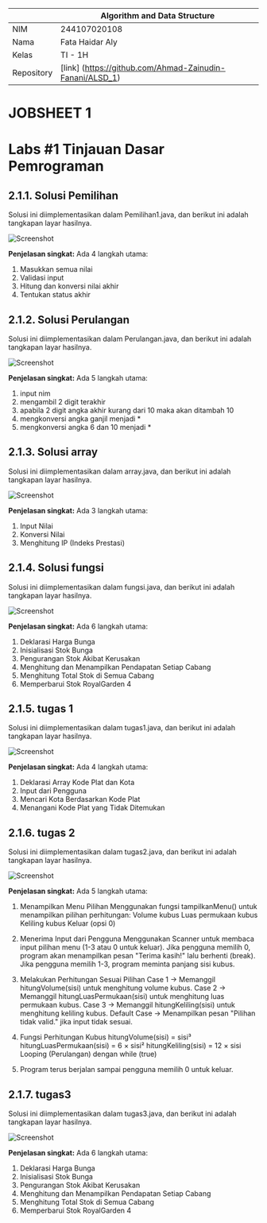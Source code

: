 
|  | Algorithm and Data Structure |
|--|--|
| NIM |  244107020108|
| Nama |  Fata Haidar Aly |
| Kelas | TI - 1H |
| Repository | [link] (https://github.com/Ahmad-Zainudin-Fanani/ALSD_1) |

# JOBSHEET 1

# Labs #1 Tinjauan Dasar Pemrograman

## 2.1.1. Solusi Pemilihan

Solusi ini diimplementasikan dalam Pemilihan1.java, dan berikut ini adalah tangkapan layar hasilnya.

![Screenshot](/Jobaheet1/img/pemilhan.png)

**Penjelasan singkat:** Ada 4 langkah utama:
1. Masukkan semua nilai
2. Validasi input
3. Hitung dan konversi nilai akhir
4. Tentukan status akhir

## 2.1.2. Solusi Perulangan

Solusi ini diimplementasikan dalam Perulangan.java, dan berikut ini adalah tangkapan layar hasilnya.

![Screenshot](/Jobaheet1/img/perulangan.png)

**Penjelasan singkat:** Ada 5 langkah utama:
1. input nim
2. mengambil 2 digit terakhir
3. apabila 2 digit angka akhir kurang dari 10 maka akan ditambah 10
4. mengkonversi angka ganjil menjadi *
5. mengkonversi angka 6 dan 10 menjadi *

## 2.1.3. Solusi array

Solusi ini diimplementasikan dalam array.java, dan berikut ini adalah tangkapan layar hasilnya.

![Screenshot](/Jobaheet1/img/array.png)

**Penjelasan singkat:** Ada 3 langkah utama:
1. Input Nilai
2. Konversi Nilai
3. Menghitung IP (Indeks Prestasi)

## 2.1.4. Solusi fungsi

Solusi ini diimplementasikan dalam fungsi.java, dan berikut ini adalah tangkapan layar hasilnya.

![Screenshot](/Jobaheet1/img/fungsi.png)

**Penjelasan singkat:** Ada 6 langkah utama:
1. Deklarasi Harga Bunga
2. Inisialisasi Stok Bunga
3. Pengurangan Stok Akibat Kerusakan
4. Menghitung dan Menampilkan Pendapatan Setiap Cabang
5. Menghitung Total Stok di Semua Cabang
6. Memperbarui Stok RoyalGarden 4

## 2.1.5. tugas 1

Solusi ini diimplementasikan dalam tugas1.java, dan berikut ini adalah tangkapan layar hasilnya.

![Screenshot](/Jobaheet1/img/tugas1.png)

**Penjelasan singkat:** Ada 4 langkah utama:
1. Deklarasi Array Kode Plat dan Kota
2. Input dari Pengguna
3. Mencari Kota Berdasarkan Kode Plat
4. Menangani Kode Plat yang Tidak Ditemukan

## 2.1.6. tugas 2

Solusi ini diimplementasikan dalam tugas2.java, dan berikut ini adalah tangkapan layar hasilnya.

![Screenshot](/Jobaheet1/img/tugas2.png)

**Penjelasan singkat:** Ada 5 langkah utama:
1. Menampilkan Menu Pilihan
    Menggunakan fungsi tampilkanMenu() untuk menampilkan pilihan perhitungan:
    Volume kubus
    Luas permukaan kubus
    Keliling kubus
    Keluar (opsi 0)
2. Menerima Input dari Pengguna
    Menggunakan Scanner untuk membaca input pilihan menu (1-3 atau 0 untuk keluar).
    Jika pengguna memilih 0, program akan menampilkan pesan "Terima kasih!" lalu berhenti (break).
    Jika pengguna memilih 1-3, program meminta panjang sisi kubus.

3. Melakukan Perhitungan Sesuai Pilihan
    Case 1 → Memanggil hitungVolume(sisi) untuk menghitung volume kubus.
    Case 2 → Memanggil hitungLuasPermukaan(sisi) untuk menghitung luas permukaan kubus.
    Case 3 → Memanggil hitungKeliling(sisi) untuk menghitung keliling kubus.
    Default Case → Menampilkan pesan "Pilihan tidak valid." jika input tidak sesuai.

4. Fungsi Perhitungan Kubus
    hitungVolume(sisi) = sisi³
    hitungLuasPermukaan(sisi) = 6 × sisi²
    hitungKeliling(sisi) = 12 × sisi
    Looping (Perulangan) dengan while (true)

5. Program terus berjalan sampai pengguna memilih 0 untuk keluar.

## 2.1.7. tugas3

Solusi ini diimplementasikan dalam tugas3.java, dan berikut ini adalah tangkapan layar hasilnya.

![Screenshot](/Jobaheet1/img/fungsi.png)

**Penjelasan singkat:** Ada 6 langkah utama:
1. Deklarasi Harga Bunga
2. Inisialisasi Stok Bunga
3. Pengurangan Stok Akibat Kerusakan
4. Menghitung dan Menampilkan Pendapatan Setiap Cabang
5. Menghitung Total Stok di Semua Cabang
6. Memperbarui Stok RoyalGarden 4






